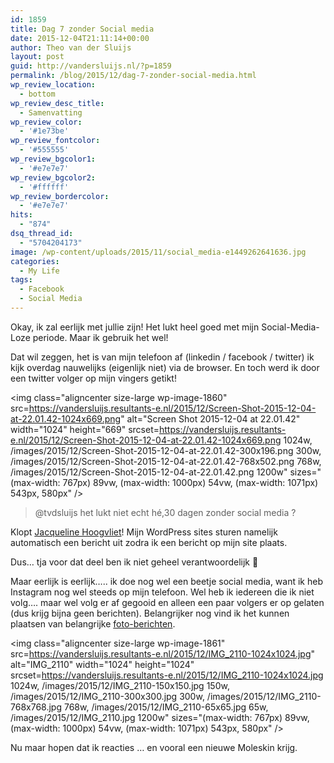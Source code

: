```yaml
---
id: 1859
title: Dag 7 zonder Social media
date: 2015-12-04T21:11:14+00:00
author: Theo van der Sluijs
layout: post
guid: http://vandersluijs.nl/?p=1859
permalink: /blog/2015/12/dag-7-zonder-social-media.html
wp_review_location:
  - bottom
wp_review_desc_title:
  - Samenvatting
wp_review_color:
  - '#1e73be'
wp_review_fontcolor:
  - '#555555'
wp_review_bgcolor1:
  - '#e7e7e7'
wp_review_bgcolor2:
  - '#ffffff'
wp_review_bordercolor:
  - '#e7e7e7'
hits:
  - "874"
dsq_thread_id:
  - "5704204173"
image: /wp-content/uploads/2015/11/social_media-e1449262641636.jpg
categories:
  - My Life
tags:
  - Facebook
  - Social Media
---
```

Okay, ik zal eerlijk met jullie zijn! Het lukt heel goed met mijn Social-Media-Loze periode. Maar ik gebruik het wel!

Dat wil zeggen, het is van mijn telefoon af (linkedin / facebook / twitter) ik kijk overdag nauwelijks (eigenlijk niet) via de browser. En toch werd ik door een twitter volger op mijn vingers getikt!<!--more-->

<img class="aligncenter size-large wp-image-1860" src=https://vandersluijs.resultants-e.nl/2015/12/Screen-Shot-2015-12-04-at-22.01.42-1024x669.png" alt="Screen Shot 2015-12-04 at 22.01.42" width="1024" height="669" srcset=https://vandersluijs.resultants-e.nl/2015/12/Screen-Shot-2015-12-04-at-22.01.42-1024x669.png 1024w, /images/2015/12/Screen-Shot-2015-12-04-at-22.01.42-300x196.png 300w, /images/2015/12/Screen-Shot-2015-12-04-at-22.01.42-768x502.png 768w, /images/2015/12/Screen-Shot-2015-12-04-at-22.01.42.png 1200w" sizes="(max-width: 767px) 89vw, (max-width: 1000px) 54vw, (max-width: 1071px) 543px, 580px" />

> @tvdsluijs het lukt niet echt hé,30 dagen zonder social media ?

Klopt <a href="https://twitter.com/JacHoogvliet" target="_blank">Jacqueline Hoogvliet</a>! Mijn WordPress sites sturen namelijk automatisch een bericht uit zodra ik een bericht op mijn site plaats.

Dus&#8230; tja voor dat deel ben ik niet geheel verantwoordelijk 🙂

Maar eerlijk is eerlijk&#8230;.. ik doe nog wel een beetje social media, want ik heb Instagram nog wel steeds op mijn telefoon. Wel heb ik iedereen die ik niet volg&#8230;. maar wel volg er af gegooid en alleen een paar volgers er op gelaten (dus krijg bijna geen berichten). Belangrijker nog vind ik het kunnen plaatsen van belangrijke <a href="https://www.instagram.com/p/-3hVrkSpF3/" target="_blank">foto-berichten</a>.

<img class="aligncenter size-large wp-image-1861" src=https://vandersluijs.resultants-e.nl/2015/12/IMG_2110-1024x1024.jpg" alt="IMG_2110" width="1024" height="1024" srcset=https://vandersluijs.resultants-e.nl/2015/12/IMG_2110-1024x1024.jpg 1024w, /images/2015/12/IMG_2110-150x150.jpg 150w, /images/2015/12/IMG_2110-300x300.jpg 300w, /images/2015/12/IMG_2110-768x768.jpg 768w, /images/2015/12/IMG_2110-65x65.jpg 65w, /images/2015/12/IMG_2110.jpg 1200w" sizes="(max-width: 767px) 89vw, (max-width: 1000px) 54vw, (max-width: 1071px) 543px, 580px" />

Nu maar hopen dat ik reacties &#8230; en vooral een nieuwe Moleskin krijg.